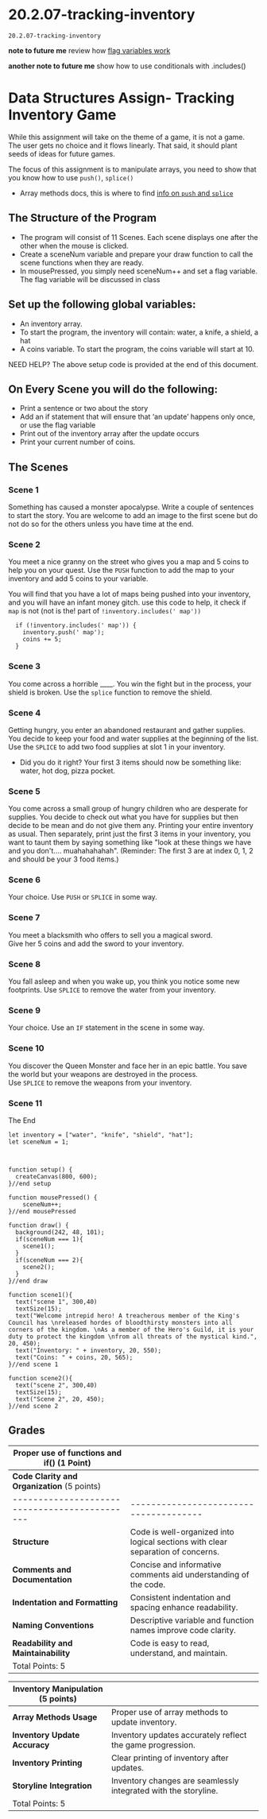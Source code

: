 # 20.2.07-tracking-inventory
```
20.2.07-tracking-inventory
```

**note to future me** review how [flag variables work](https://youtu.be/lZ51aXq-VIg?si=zanp8y2APElS-2mC)

**another note to future me** show how to use conditionals with .includes()


# Data Structures Assign- Tracking Inventory Game

While this assignment will take on the theme of a game, it is not a game.  The user gets no choice and it flows linearly.  That said, it should plant seeds of ideas for future games.

The focus of this assignment is to manipulate arrays, you need to show that you know how to use `push()`, `splice()`
  - Array methods docs, this is where to find [info on `push` and `splice`](https://www.w3schools.com/js/js_array_methods.asp)

## The Structure of the Program

- The program will consist of 11 Scenes. Each scene displays one after the other when the mouse is clicked.
- Create a sceneNum variable and prepare your draw function to call the scene functions when they are ready.
- In mousePressed, you simply need sceneNum++ and set a flag variable.  The flag variable will be discussed in class

## Set up the following global variables:
- An inventory array.  
- To start the program, the inventory will contain: water, a knife, a shield, a hat
- A coins variable. To start the program, the coins variable will start at 10.

NEED HELP?  The above setup code is provided at the end of this document.

## On Every Scene you will do the following:
- Print a sentence or two about the story
- Add an if statement that will ensure that ‘an update’ happens only once, or use the flag variable
- Print out of the inventory array after the update occurs
- Print your current number of coins.



## The Scenes

### Scene 1
Something has caused a monster apocalypse.  Write a couple of sentences to start the story.
You are welcome to add an image to the first scene but do not do so for the others unless you have time at the end.

### Scene 2
You meet a nice granny on the street who gives you a map and 5 coins to help you on your quest.
Use the `PUSH` function to add the map to your inventory and add 5 coins to your variable.

You will find that you have a lot of maps being pushed into your inventory, and you will have an infant money gitch. 
use this code to help, it check if ` map` is not (not is the! part of `!inventory.includes(' map'))`
```
  if (!inventory.includes(' map')) {
    inventory.push(' map');
    coins += 5;
  }
```

### Scene 3
You come across a horrible ____.  You win the fight but in the process, your shield is broken.
Use the `splice` function to remove the shield.

### Scene 4
Getting hungry, you enter an abandoned restaurant and gather supplies.  
You decide to keep your food and water supplies at the beginning of the list.  Use the `SPLICE` to add two food supplies at slot 1 in your inventory.
- Did you do it right? Your first 3 items should now be something like: water, hot dog, pizza pocket.

### Scene 5
You come across a small group of hungry children who are desperate for supplies.  You decide to check out what you have for supplies but then decide to be mean and do not give them any.
Printing your entire inventory as usual.  Then separately, print just the first 3 items in your inventory, you want to taunt them by saying something like "look at these things we have and you don't.... muahahahahah".  (Reminder: The first 3 are at index 0, 1, 2 and should be your 3 food items.)

  
### Scene 6
Your choice.  Use `PUSH` or `SPLICE` in some way.


### Scene 7
You meet a blacksmith who offers to sell you a magical sword.  
Give her 5 coins and add the sword to your inventory.


### Scene 8
You fall asleep and when you wake up, you think you notice some new footprints.
Use `SPLICE` to remove the water from your inventory.


### Scene 9
Your choice.  Use an `IF` statement in the scene in some way.


### Scene 10
You discover the Queen Monster and face her in an epic battle. You save the world but your weapons are destroyed in the process.  
Use `SPLICE` to remove the weapons from your inventory.


### Scene 11
The End




```
let inventory = ["water", "knife", "shield", "hat"];
let sceneNum = 1;



function setup() {
  createCanvas(800, 600);
}//end setup

function mousePressed() {
    sceneNum++;
}//end mousePressed

function draw() {
  background(242, 48, 101);
  if(sceneNum === 1){
    scene1();
  }
  if(sceneNum === 2){
    scene2();
  }
}//end draw

function scene1(){
  text("scene 1", 300,40)
  textSize(15);
  text("Welcome intrepid hero! A treacherous member of the King's Council has \nreleased hordes of bloodthirsty monsters into all corners of the kingdom. \nAs a member of the Hero's Guild, it is your duty to protect the kingdom \nfrom all threats of the mystical kind.", 20, 450);
  text("Inventory: " + inventory, 20, 550);
  text("Coins: " + coins, 20, 565);  
}//end scene 1

function scene2(){
  text("scene 2", 300,40)
  textSize(15);
  text("Scene 2", 20, 450);
}//end scene 2
```

## Grades 

| **Proper use of functions and if()**   (1 Point) | |
|---------------------------------------------|--------------------------------------|
| **Code Clarity and Organization** (5 points) |                                      |
|---------------------------------------------|--------------------------------------|
| **Structure**                   | Code is well-organized into logical sections with clear separation of concerns. |
| **Comments and Documentation**     | Concise and informative comments aid understanding of the code. |
| **Indentation and Formatting**   | Consistent indentation and spacing enhance readability. |
| **Naming Conventions**          | Descriptive variable and function names improve code clarity. |
| **Readability and Maintainability**  | Code is easy to read, understand, and maintain. |
| Total Points: 5                             |                                      |

| **Inventory Manipulation** (5 points)      |                                      |
|--------------------------------------------|--------------------------------------|
| **Array Methods Usage**          | Proper use of array methods to update inventory. |
| **Inventory Update Accuracy**   | Inventory updates accurately reflect the game progression. |
| **Inventory Printing**            | Clear printing of inventory after updates. |
| **Storyline Integration**         | Inventory changes are seamlessly integrated with the storyline. |
| Total Points: 5                            |                                      |
